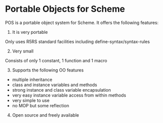
Portable Objects for Scheme
======================

POS is a portable object system for Scheme. It offers the following features:

1. It is very portable

Only uses R5RS standard facilities including define-syntax/syntax-rules

2. Very small

Consists of only 1 constant, 1 function and 1 macro

3. Supports the following OO features

  * multiple inheritance
  * class and instance variables and methods
  * strong instance and class variable encapsulation
  * very easy instance variable access from within methods
  * very simple to use
  * no MOP but some reflection 

4. Open source and freely available


